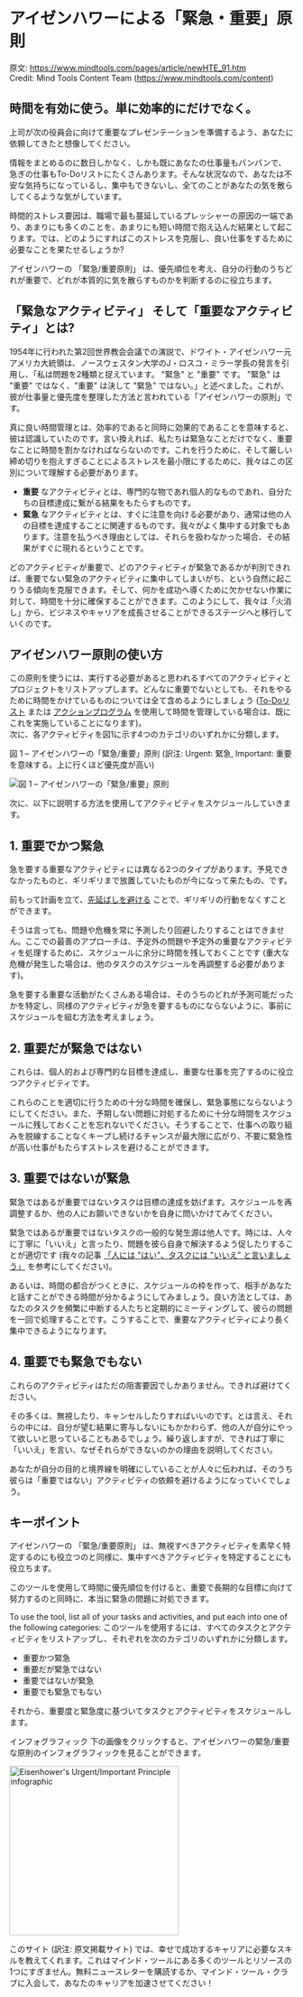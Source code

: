 # アイゼンハワーによる「緊急・重要」原則
原文: https://www.mindtools.com/pages/article/newHTE_91.htm  
Credit: Mind Tools Content Team (https://www.mindtools.com/content)

## 時間を有効に使う。単に効率的にだけでなく。
上司が次の役員会に向けて重要なプレゼンテーションを準備するよう、あなたに依頼してきたと想像してください。

情報をまとめるのに数日しかなく、しかも既にあなたの仕事量もパンパンで、急ぎの仕事もTo-Doリストにたくさんあります。そんな状況なので、あなたは不安な気持ちになっているし、集中もできないし、全てのことがあなたの気を散らしてくるような気がしています。

時間的ストレス要因は、職場で最も蔓延しているプレッシャーの原因の一端であり、あまりにも多くのことを、あまりにも短い時間で抱え込んだ結果として起こります。では、どのようにすればこのストレスを克服し、良い仕事をするために必要なことを果たせるしょうか?

アイゼンハワーの 「緊急/重要原則」 は、優先順位を考え、自分の行動のうちどれが重要で、どれが本質的に気を散らすものかを判断するのに役立ちます。


## 「緊急なアクティビティ」 そして「重要なアクティビティ」とは?
1954年に行われた第2回世界教会会議での演説で、ドワイト・アイゼンハワー元アメリカ大統領は、ノースウェスタン大学のJ・ロスコ・ミラー学長の発言を引用し、「私は問題を2種類と捉えています。 "緊急" と "重要" です。 "緊急" は "重要" ではなく、"重要" は決して "緊急" ではない。」と述べました。これが、彼が仕事量と優先度を整理した方法と言われている「アイゼンハワーの原則」です。

真に良い時間管理とは、効率的であると同時に効果的であることを意味すると、彼は認識していたのです。言い換えれば、私たちは緊急なことだけでなく、重要なことに時間を割かなければならないのです。これを行うために、そして厳しい締め切りを抱えすぎることによるストレスを最小限にするために、我々はこの区別について理解する必要があります。

- **重要** なアクティビティとは、専門的な物であれ個人的なものであれ、自分たちの目標達成に繋がる結果をもたらすものです。
- **緊急** なアクティビティとは、すぐに注意を向ける必要があり、通常は他の人の目標を達成することに関連するものです。我々がよく集中する対象でもあります。注意を払うべき理由としては、それらを扱わなかった場合、その結果がすぐに現れるということです。

どのアクティビティが重要で、どのアクティビティが緊急であるかが判別できれば、重要でない緊急のアクティビティに集中してしまいがち、という自然に起こりうる傾向を克服できます。そして、何かを成功へ導くために欠かせない作業に対して、時間を十分に確保することができます。このようにして、我々は「火消し」から、ビジネスやキャリアを成長させることができるステージへと移行していくのです。


## アイゼンハワー原則の使い方
この原則を使うには、実行する必要があると思われるすべてのアクティビティとプロジェクトをリストアップします。どんなに重要でないとしても、それをやるために時間をかけているものについては全て含めるようにしましょう ([To-Doリスト](https://www.mindtools.com/pages/article/newHTE_05.htm) または [アクションプログラム](https://www.mindtools.com/pages/article/newHTE_83.htm) を使用して時間を管理している場合は、既にこれを実施していることになります)。  
次に、各アクティビティを図1に示す4つのカテゴリのいずれかに分類します。

図 1 – アイゼンハワーの「緊急/重要」原則
(訳注: Urgent: 緊急, Important: 重要を意味する。上に行くほど優先度が高い)

![図 1 – アイゼンハワーの「緊急/重要」原則](https://www.mindtools.com/media/Diagrams/Urgent-Important-Principle.jpg)

次に、以下に説明する方法を使用してアクティビティをスケジュールしていきます。


## 1. 重要でかつ緊急
急を要する重要なアクティビティには異なる2つのタイプがあります。予見できなかったものと、ギリギリまで放置していたものが今になって来たもの、です。

前もって計画を立て、[先延ばしを避ける](https://www.mindtools.com/pages/article/newHTE_96.htm) ことで、ギリギリの行動をなくすことができます。

そうは言っても、問題や危機を常に予測したり回避したりすることはできません。ここでの最善のアプローチは、予定外の問題や予定外の重要なアクティビティを処理するために、スケジュールに余分に時間を残しておくことです (重大な危機が発生した場合は、他のタスクのスケジュールを再調整する必要があります)。

急を要する重要な活動がたくさんある場合は、そのうちのどれが予測可能だったかを特定し、同様のアクティビティが急を要するものにならないように、事前にスケジュールを組む方法を考えましょう。

## 2. 重要だが緊急ではない
これらは、個人的および専門的な目標を達成し、重要な仕事を完了するのに役立つアクティビティです。

これらのことを適切に行うための十分な時間を確保し、緊急事態にならないようにしてください。また、予期しない問題に対処するために十分な時間をスケジュールに残しておくことを忘れないでください。そうすることで、仕事への取り組みを脱線することなくキープし続けるチャンスが最大限に広がり、不要に緊急性が高い仕事がもたらすストレスを避けることができます。


## 3. 重要ではないが緊急
緊急ではあるが重要ではないタスクは目標の達成を妨げます。スケジュールを再調整するか、他の人にお願いできないかを自身に問いかけてみてください。

緊急ではあるが重要ではないタスクの一般的な発生源は他人です。時には、人々に丁寧に「いいえ」と言ったり、問題を彼ら自身で解決するよう促したりすることが適切です (我々の記事 [「人には "はい"、タスクには "いいえ" と言いましょう」](https://www.mindtools.com/pages/article/newCS_92.htm) を参考にしてください)。

あるいは、時間の都合がつくときに、スケジュールの枠を作って、相手があなたと話すことができる時間が分かるようにしてみましょう。良い方法としては、あなたのタスクを頻繁に中断する人たちと定期的にミーティングして、彼らの問題を一回で処理することです。こうすることで、重要なアクティビティにより長く集中できるようになります。


## 4. 重要でも緊急でもない
これらのアクティビティはただの阻害要因でしかありません。できれば避けてください。

その多くは、無視したり、キャンセルしたりすればいいのです。とは言え、それらの中には、自分が望む結果に寄与しないにもかかわらず、他の人が自分にやって欲しいと思っていることもあるでしょう。繰り返しますが、できれば丁寧に「いいえ」を言い、なぜそれらができないのかの理由を説明してください。

あなたが自分の目的と境界線を明確にしていることが人々に伝われば、そのうち彼らは「重要ではない」アクティビティの依頼を避けるようになっていくでしょう。


## キーポイント
アイゼンハワーの 「緊急/重要原則」 は、無視すべきアクティビティを素早く特定するのにも役立つのと同様に、集中すべきアクティビティを特定することにも役立ちます。

このツールを使用して時間に優先順位を付けると、重要で長期的な目標に向けて努力するのと同時に、本当に緊急の問題に対処できます。

To use the tool, list all of your tasks and activities, and put each into one of the following categories:
このツールを使用するには、すべてのタスクとアクティビティをリストアップし、それぞれを次のカテゴリのいずれかに分類します。

* 重要かつ緊急
* 重要だが緊急ではない
* 重要ではないが緊急
* 重要でも緊急でもない

それから、重要度と緊急度に基づいてタスクとアクティビティをスケジュールします。

インフォグラフィック
下の画像をクリックすると、アイゼンハワーの緊急/重要な原則のインフォグラフィックを見ることができます。

<a href="https://www.mindtools.com/pages/article/urgent-important-principle-infographic.htm"><img alt="Eisenhower's Urgent/Important Principle infographic" src="https://www.mindtools.com/media/Images/Infographics/eisenhower-principle1x1.jpg" width=300 height=300></a>

このサイト (訳注: 原文掲載サイト) では、幸せで成功するキャリアに必要なスキルを教えてくれます。これはマインド・ツールにある多くのツールとリソースの1つにすぎません。無料ニュースレターを購読するか、マインド・ツール・クラブに入会して、あなたのキャリアを加速させてください！
